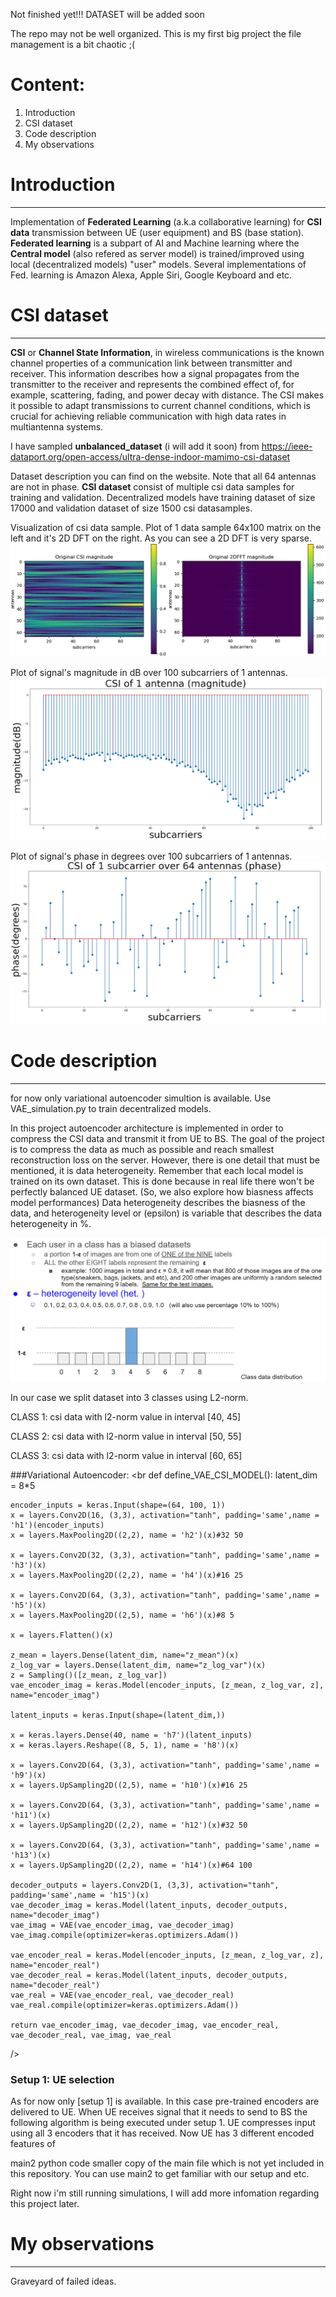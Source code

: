 Not finished yet!!!
DATASET will be added soon

The repo may not be well organized. This is my first big project the file management is a bit chaotic ;(

# Content:
  1) Introduction
  2) CSI dataset
  3) Code description
  4) My observations

# Introduction
---
Implementation of **Federated Learning** (a.k.a collaborative learning) for **CSI data** transmission between UE (user equipment) and BS (base station).
**Federated learning** is a subpart of AI and Machine learning where the **Central model** (also refered as server model) is trained/improved using local (decentralized models) "user" models. Several implementations of Fed. learning is Amazon Alexa, Apple Siri, Google Keyboard and etc.

# CSI dataset
---
**CSI** or **Channel State Information**, in wireless communications is the known channel properties of a communication link between transmitter and receiver. This information describes how a signal propagates from the transmitter to the receiver and represents the combined effect of, for example, scattering, fading, and power decay with distance. The CSI makes it possible to adapt transmissions to current channel conditions, which is crucial for achieving reliable communication with high data rates in multiantenna systems.

I have sampled **unbalanced_dataset** (i will add it soon) from https://ieee-dataport.org/open-access/ultra-dense-indoor-mamimo-csi-dataset

Dataset description you can find on the website. Note that all 64 antennas are not in phase.
**CSI dataset** consist of multiple csi data samples for training and validation. Decentralized models have training dataset of size 17000 and validation dataset of size 1500 csi datasamples.

Visualization of csi data sample.
Plot of 1 data sample 64x100 matrix on the left and it's 2D DFT on the right. As you can see a 2D DFT is very sparse.
![data1](https://github.com/Nurassyl-lab/Federated-Heterogeneous-CSI-Estimations/blob/main/pictures/csi_data_and_fft.png)

Plot of signal's magnitude in dB over 100 subcarriers of 1 antennas.
![data2](https://github.com/Nurassyl-lab/Federated-Heterogeneous-CSI-Estimations/blob/main/pictures/mag_subcarriers_data_over_1_antenna.png)

Plot of signal's phase in degrees over 100 subcarriers of 1 antennas.
![data2](https://github.com/Nurassyl-lab/Federated-Heterogeneous-CSI-Estimations/blob/main/pictures/phase_subcarriers_data_over_1_antenna.png)

# Code description
---
for now only variational autoencoder simultion is available.
Use VAE_simulation.py to train decentralized models. 

In this project autoencoder architecture is implemented in order to compress the CSI data and transmit it from UE to BS.
The goal of the project is to compress the data as much as possible and reach smallest reconstruction loss on the server.
However, there is one detail that must be mentioned, it is data heterogeneity. Remember that each local model is trained on its own dataset. This is done because in real life there won't be perfectly balanced UE dataset. (So, we also explore how biasness affects model performances)
Data heterogeneity describes the biasness of the data, and heterogeneity level or (epsilon) is variable that describes the data heterogeneity in %.

![data2](https://github.com/Nurassyl-lab/Federated-Heterogeneous-CSI-Estimations/blob/main/pictures/heterogeeity_level.png)

In our case we split dataset into 3 classes using L2-norm.

  CLASS 1: csi data with l2-norm value in interval [40, 45]
  
  CLASS 2: csi data with l2-norm value in interval [50, 55]
  
  CLASS 3: csi data with l2-norm value in interval [60, 65]

###Variational Autoencoder:
<br
def define_VAE_CSI_MODEL():
    latent_dim = 8*5

    encoder_inputs = keras.Input(shape=(64, 100, 1))
    x = layers.Conv2D(16, (3,3), activation="tanh", padding='same',name = 'h1')(encoder_inputs)
    x = layers.MaxPooling2D((2,2), name = 'h2')(x)#32 50
    
    x = layers.Conv2D(32, (3,3), activation="tanh", padding='same',name = 'h3')(x)
    x = layers.MaxPooling2D((2,2), name = 'h4')(x)#16 25
    
    x = layers.Conv2D(64, (3,3), activation="tanh", padding='same',name = 'h5')(x)
    x = layers.MaxPooling2D((2,5), name = 'h6')(x)#8 5
    
    x = layers.Flatten()(x)

    z_mean = layers.Dense(latent_dim, name="z_mean")(x)
    z_log_var = layers.Dense(latent_dim, name="z_log_var")(x)
    z = Sampling()([z_mean, z_log_var])
    vae_encoder_imag = keras.Model(encoder_inputs, [z_mean, z_log_var, z], name="encoder_imag")

    latent_inputs = keras.Input(shape=(latent_dim,))
    
    x = keras.layers.Dense(40, name = 'h7')(latent_inputs)
    x = keras.layers.Reshape((8, 5, 1), name = 'h8')(x)
    
    x = layers.Conv2D(64, (3,3), activation="tanh", padding='same',name = 'h9')(x)
    x = layers.UpSampling2D((2,5), name = 'h10')(x)#16 25
    
    x = layers.Conv2D(64, (3,3), activation="tanh", padding='same',name = 'h11')(x)
    x = layers.UpSampling2D((2,2), name = 'h12')(x)#32 50

    x = layers.Conv2D(64, (3,3), activation="tanh", padding='same',name = 'h13')(x)
    x = layers.UpSampling2D((2,2), name = 'h14')(x)#64 100

    decoder_outputs = layers.Conv2D(1, (3,3), activation="tanh", padding='same',name = 'h15')(x)
    vae_decoder_imag = keras.Model(latent_inputs, decoder_outputs, name="decoder_imag")
    vae_imag = VAE(vae_encoder_imag, vae_decoder_imag)
    vae_imag.compile(optimizer=keras.optimizers.Adam())
    
    vae_encoder_real = keras.Model(encoder_inputs, [z_mean, z_log_var, z], name="encoder_real")
    vae_decoder_real = keras.Model(latent_inputs, decoder_outputs, name="decoder_real")
    vae_real = VAE(vae_encoder_real, vae_decoder_real)
    vae_real.compile(optimizer=keras.optimizers.Adam())
    
    return vae_encoder_imag, vae_decoder_imag, vae_encoder_real, vae_decoder_real, vae_imag, vae_real

/>

### Setup 1: UE selection
As for now only [setup 1] is available.
In this case pre-trained encoders are delivered to UE. When UE receives signal that it needs to send to BS the following algorithm is being executed under setup 1. 
UE compresses input using all 3 encoders that it has received. Now UE has 3 different encoded features of


main2 python code smaller copy of the main file which is not yet included in this repository.
You can use main2 to get familiar with our setup and etc.

Right now i'm still running simulations, I will add more infomation regarding this project later.

# My observations
---
Graveyard of failed ideas. 
